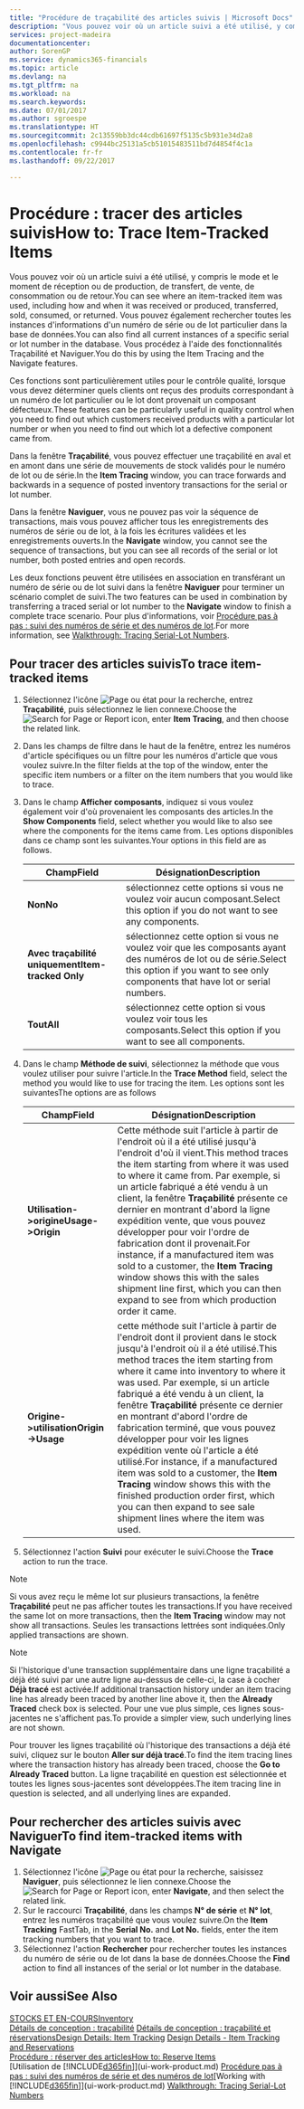 ```yaml
---
title: "Procédure de traçabilité des articles suivis | Microsoft Docs"
description: "Vous pouvez voir où un article suivi a été utilisé, y compris le mode et le moment de réception ou de production, de transfert, de vente, de consommation ou de retour. Vous pouvez également rechercher toutes les instances d'informations d'un numéro de série ou de lot particulier dans la base de données. Vous procédez à l'aide des fonctionnalités Traçabilité et Naviguer."
services: project-madeira
documentationcenter: 
author: SorenGP
ms.service: dynamics365-financials
ms.topic: article
ms.devlang: na
ms.tgt_pltfrm: na
ms.workload: na
ms.search.keywords: 
ms.date: 07/01/2017
ms.author: sgroespe
ms.translationtype: HT
ms.sourcegitcommit: 2c13559bb3dc44cdb61697f5135c5b931e34d2a8
ms.openlocfilehash: c9944bc25131a5cb51015483511bd7d4854f4c1a
ms.contentlocale: fr-fr
ms.lasthandoff: 09/22/2017

---
```

# <a name="how-to-trace-item-tracked-items"></a><span data-ttu-id="097a8-105">Procédure : tracer des articles suivis</span><span class="sxs-lookup"><span data-stu-id="097a8-105">How to: Trace Item-Tracked Items</span></span>
<span data-ttu-id="097a8-106">Vous pouvez voir où un article suivi a été utilisé, y compris le mode et le moment de réception ou de production, de transfert, de vente, de consommation ou de retour.</span><span class="sxs-lookup"><span data-stu-id="097a8-106">You can see where an item-tracked item was used, including how and when it was received or produced, transferred, sold, consumed, or returned.</span></span> <span data-ttu-id="097a8-107">Vous pouvez également rechercher toutes les instances d'informations d'un numéro de série ou de lot particulier dans la base de données.</span><span class="sxs-lookup"><span data-stu-id="097a8-107">You can also find all current instances of a specific serial or lot number in the database.</span></span> <span data-ttu-id="097a8-108">Vous procédez à l'aide des fonctionnalités Traçabilité et Naviguer.</span><span class="sxs-lookup"><span data-stu-id="097a8-108">You do this by using the Item Tracing and the Navigate features.</span></span>  

 <span data-ttu-id="097a8-109">Ces fonctions sont particulièrement utiles pour le contrôle qualité, lorsque vous devez déterminer quels clients ont reçus des produits correspondant à un numéro de lot particulier ou le lot dont provenait un composant défectueux.</span><span class="sxs-lookup"><span data-stu-id="097a8-109">These features can be particularly useful in quality control when you need to find out which customers received products with a particular lot number or when you need to find out which lot a defective component came from.</span></span>  

 <span data-ttu-id="097a8-110">Dans la fenêtre **Traçabilité**, vous pouvez effectuer une traçabilité en aval et en amont dans une série de mouvements de stock validés pour le numéro de lot ou de série.</span><span class="sxs-lookup"><span data-stu-id="097a8-110">In the **Item Tracing** window, you can trace forwards and backwards in a sequence of posted inventory transactions for the serial or lot number.</span></span>  

 <span data-ttu-id="097a8-111">Dans la fenêtre **Naviguer**, vous ne pouvez pas voir la séquence de transactions, mais vous pouvez afficher tous les enregistrements des numéros de série ou de lot, à la fois les écritures validées et les enregistrements ouverts.</span><span class="sxs-lookup"><span data-stu-id="097a8-111">In the **Navigate** window, you cannot see the sequence of transactions, but you can see all records of the serial or lot number, both posted entries and open records.</span></span>  

 <span data-ttu-id="097a8-112">Les deux fonctions peuvent être utilisées en association en transférant un numéro de série ou de lot suivi dans la fenêtre **Naviguer** pour terminer un scénario complet de suivi.</span><span class="sxs-lookup"><span data-stu-id="097a8-112">The two features can be used in combination by transferring a traced serial or lot number to the **Navigate** window to finish a complete trace scenario.</span></span> <span data-ttu-id="097a8-113">Pour plus d'informations, voir [Procédure pas à pas : suivi des numéros de série et des numéros de lot](walkthrough-tracing-serial-lot-numbers.md).</span><span class="sxs-lookup"><span data-stu-id="097a8-113">For more information, see [Walkthrough: Tracing Serial-Lot Numbers](walkthrough-tracing-serial-lot-numbers.md).</span></span>  

## <a name="to-trace-item-tracked-items"></a><span data-ttu-id="097a8-114">Pour tracer des articles suivis</span><span class="sxs-lookup"><span data-stu-id="097a8-114">To trace item-tracked items</span></span>  

1.  <span data-ttu-id="097a8-115">Sélectionnez l'icône ![Page ou état pour la recherche](media/ui-search/search_small.png "Page ou état pour la recherche"), entrez **Traçabilité**, puis sélectionnez le lien connexe.</span><span class="sxs-lookup"><span data-stu-id="097a8-115">Choose the ![Search for Page or Report](media/ui-search/search_small.png "Search for Page or Report icon") icon, enter **Item Tracing**, and then choose the related link.</span></span>  
2.  <span data-ttu-id="097a8-116">Dans les champs de filtre dans le haut de la fenêtre, entrez les numéros d'article spécifiques ou un filtre pour les numéros d'article que vous voulez suivre.</span><span class="sxs-lookup"><span data-stu-id="097a8-116">In the filter fields at the top of the window, enter the specific item numbers or a filter on the item numbers that you would like to trace.</span></span>  
3.  <span data-ttu-id="097a8-117">Dans le champ **Afficher composants**, indiquez si vous voulez également voir d'où provenaient les composants des articles.</span><span class="sxs-lookup"><span data-stu-id="097a8-117">In the **Show Components** field, select whether you would like to also see where the components for the items came from.</span></span> <span data-ttu-id="097a8-118">Les options disponibles dans ce champ sont les suivantes.</span><span class="sxs-lookup"><span data-stu-id="097a8-118">Your options in this field are as follows.</span></span>  

    |<span data-ttu-id="097a8-119">Champ</span><span class="sxs-lookup"><span data-stu-id="097a8-119">Field</span></span>|<span data-ttu-id="097a8-120">Désignation</span><span class="sxs-lookup"><span data-stu-id="097a8-120">Description</span></span>|  
    |----------------------------------|---------------------------------------|  
    |<span data-ttu-id="097a8-121">**Non**</span><span class="sxs-lookup"><span data-stu-id="097a8-121">**No**</span></span>|<span data-ttu-id="097a8-122">sélectionnez cette options si vous ne voulez voir aucun composant.</span><span class="sxs-lookup"><span data-stu-id="097a8-122">Select this option if you do not want to see any components.</span></span>|  
    |<span data-ttu-id="097a8-123">**Avec traçabilité uniquement**</span><span class="sxs-lookup"><span data-stu-id="097a8-123">**Item-tracked Only**</span></span>|<span data-ttu-id="097a8-124">sélectionnez cette option si vous ne voulez voir que les composants ayant des numéros de lot ou de série.</span><span class="sxs-lookup"><span data-stu-id="097a8-124">Select this option if you want to see only components that have lot or serial numbers.</span></span>|  
    |<span data-ttu-id="097a8-125">**Tout**</span><span class="sxs-lookup"><span data-stu-id="097a8-125">**All**</span></span>|<span data-ttu-id="097a8-126">sélectionnez cette option si vous voulez voir tous les composants.</span><span class="sxs-lookup"><span data-stu-id="097a8-126">Select this option if you want to see all components.</span></span>|  

4.  <span data-ttu-id="097a8-127">Dans le champ **Méthode de suivi**, sélectionnez la méthode que vous voulez utiliser pour suivre l'article.</span><span class="sxs-lookup"><span data-stu-id="097a8-127">In the **Trace Method** field, select the method you would like to use for tracing the item.</span></span> <span data-ttu-id="097a8-128">Les options sont les suivantes</span><span class="sxs-lookup"><span data-stu-id="097a8-128">The options are as follows</span></span>  

    |<span data-ttu-id="097a8-129">Champ</span><span class="sxs-lookup"><span data-stu-id="097a8-129">Field</span></span>|<span data-ttu-id="097a8-130">Désignation</span><span class="sxs-lookup"><span data-stu-id="097a8-130">Description</span></span>|  
    |----------------------------------|---------------------------------------|  
    |<span data-ttu-id="097a8-131">**Utilisation->origine**</span><span class="sxs-lookup"><span data-stu-id="097a8-131">**Usage->Origin**</span></span>|<span data-ttu-id="097a8-132">Cette méthode suit l'article à partir de l'endroit où il a été utilisé jusqu'à l'endroit d'où il vient.</span><span class="sxs-lookup"><span data-stu-id="097a8-132">This method traces the item starting from where it was used to where it came from.</span></span> <span data-ttu-id="097a8-133">Par exemple, si un article fabriqué a été vendu à un client, la fenêtre **Traçabilité** présente ce dernier en montrant d'abord la ligne expédition vente, que vous pouvez développer pour voir l'ordre de fabrication dont il provenait.</span><span class="sxs-lookup"><span data-stu-id="097a8-133">For instance, if a manufactured item was sold to a customer, the **Item Tracing** window shows this with the sales shipment line first, which you can then expand to see from which production order it came.</span></span>|  
    |<span data-ttu-id="097a8-134">**Origine->utilisation**</span><span class="sxs-lookup"><span data-stu-id="097a8-134">**Origin->Usage**</span></span>|<span data-ttu-id="097a8-135">cette méthode suit l'article à partir de l'endroit dont il provient dans le stock jusqu'à l'endroit où il a été utilisé.</span><span class="sxs-lookup"><span data-stu-id="097a8-135">This method traces the item starting from where it came into inventory to where it was used.</span></span> <span data-ttu-id="097a8-136">Par exemple, si un article fabriqué a été vendu à un client, la fenêtre **Traçabilité** présente ce dernier en montrant d'abord l'ordre de fabrication terminé, que vous pouvez développer pour voir les lignes expédition vente où l'article a été utilisé.</span><span class="sxs-lookup"><span data-stu-id="097a8-136">For instance, if a manufactured item was sold to a customer, the **Item Tracing** window shows this with the finished production order first, which you can then expand to see sale shipment lines where the item was used.</span></span>|  

5.  <span data-ttu-id="097a8-137">Sélectionnez l'action **Suivi** pour exécuter le suivi.</span><span class="sxs-lookup"><span data-stu-id="097a8-137">Choose the **Trace** action to run the trace.</span></span>  

> [!NOTE]  
>  <span data-ttu-id="097a8-138">Si vous avez reçu le même lot sur plusieurs transactions, la fenêtre **Traçabilité** peut ne pas afficher toutes les transactions.</span><span class="sxs-lookup"><span data-stu-id="097a8-138">If you have received the same lot on more transactions, then the **Item Tracing** window may not show all transactions.</span></span> <span data-ttu-id="097a8-139">Seules les transactions lettrées sont indiquées.</span><span class="sxs-lookup"><span data-stu-id="097a8-139">Only applied transactions are shown.</span></span>  

> [!NOTE]  
>  <span data-ttu-id="097a8-140">Si l'historique d'une transaction supplémentaire dans une ligne traçabilité a déjà été suivi par une autre ligne au-dessus de celle-ci, la case à cocher **Déjà tracé** est activée.</span><span class="sxs-lookup"><span data-stu-id="097a8-140">If additional transaction history under an item tracing line has already been traced by another line above it, then the **Already Traced** check box is selected.</span></span> <span data-ttu-id="097a8-141">Pour une vue plus simple, ces lignes sous-jacentes ne s'affichent pas.</span><span class="sxs-lookup"><span data-stu-id="097a8-141">To provide a simpler view, such underlying lines are not shown.</span></span>  
>   
>  <span data-ttu-id="097a8-142">Pour trouver les lignes traçabilité où l'historique des transactions a déjà été suivi, cliquez sur le bouton **Aller sur déjà tracé**.</span><span class="sxs-lookup"><span data-stu-id="097a8-142">To find the item tracing lines where the transaction history has already been traced, choose the **Go to Already Traced** button.</span></span> <span data-ttu-id="097a8-143">La ligne traçabilité en question est sélectionnée et toutes les lignes sous-jacentes sont développées.</span><span class="sxs-lookup"><span data-stu-id="097a8-143">The item tracing line in question is selected, and all underlying lines are expanded.</span></span>  

## <a name="to-find-item-tracked-items-with-navigate"></a><span data-ttu-id="097a8-144">Pour rechercher des articles suivis avec Naviguer</span><span class="sxs-lookup"><span data-stu-id="097a8-144">To find item-tracked items with Navigate</span></span>  

1.  <span data-ttu-id="097a8-145">Sélectionnez l'icône ![Page ou état pour la recherche](media/ui-search/search_small.png "Page ou état pour la recherche"), saisissez **Naviguer**, puis sélectionnez le lien connexe.</span><span class="sxs-lookup"><span data-stu-id="097a8-145">Choose the ![Search for Page or Report](media/ui-search/search_small.png "Search for Page or Report icon") icon, enter **Navigate**, and then select the related link.</span></span>  
2.  <span data-ttu-id="097a8-146">Sur le raccourci **Traçabilité**, dans les champs **N° de série** et **N° lot**, entrez les numéros traçabilité que vous voulez suivre.</span><span class="sxs-lookup"><span data-stu-id="097a8-146">On the **Item Tracking** FastTab, in the **Serial No.** and **Lot No.** fields, enter the item tracking numbers that you want to trace.</span></span>  
3.  <span data-ttu-id="097a8-147">Sélectionnez l'action **Rechercher** pour rechercher toutes les instances du numéro de série ou de lot dans la base de données.</span><span class="sxs-lookup"><span data-stu-id="097a8-147">Choose the **Find** action to find all instances of the serial or lot number in the database.</span></span>  

## <a name="see-also"></a><span data-ttu-id="097a8-148">Voir aussi</span><span class="sxs-lookup"><span data-stu-id="097a8-148">See Also</span></span>  
[<span data-ttu-id="097a8-149">STOCKS ET EN-COURS</span><span class="sxs-lookup"><span data-stu-id="097a8-149">Inventory</span></span>](inventory-manage-inventory.md)  
<span data-ttu-id="097a8-150">[Détails de conception : traçabilité](design-details-item-tracking.md)
[Détails de conception : traçabilité et réservations](design-details-item-tracking-and-reservations.md)</span><span class="sxs-lookup"><span data-stu-id="097a8-150">[Design Details: Item Tracking](design-details-item-tracking.md)
[Design Details - Item Tracking and Reservations](design-details-item-tracking-and-reservations.md)</span></span>  
[<span data-ttu-id="097a8-151">Procédure : réserver des articles</span><span class="sxs-lookup"><span data-stu-id="097a8-151">How to: Reserve Items</span></span>](inventory-how-to-reserve-items.md)  
<span data-ttu-id="097a8-152">[Utilisation de [!INCLUDE[d365fin](includes/d365fin_md.md)]](ui-work-product.md)
[Procédure pas à pas : suivi des numéros de série et des numéros de lot](walkthrough-tracing-serial-lot-numbers.md)</span><span class="sxs-lookup"><span data-stu-id="097a8-152">[Working with [!INCLUDE[d365fin](includes/d365fin_md.md)]](ui-work-product.md)
[Walkthrough: Tracing Serial-Lot Numbers](walkthrough-tracing-serial-lot-numbers.md)</span></span>


